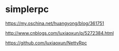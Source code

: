 # simplerpc
https://my.oschina.net/huangyong/blog/361751

http://www.cnblogs.com/luxiaoxun/p/5272384.html

https://github.com/luxiaoxun/NettyRpc
